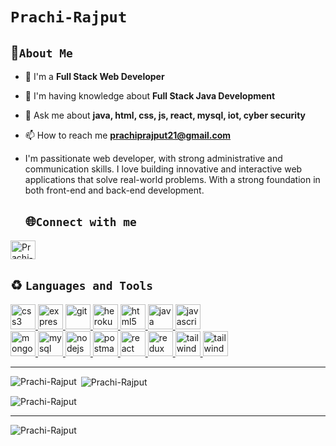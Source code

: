 # `Prachi-Rajput`

## 💫`About Me`
  
- 🔭 I'm a **Full Stack Web Developer**
  
- 🌱 I'm having knowledge about **Full Stack Java Development**

- 💬 Ask me about **java, html, css, js, react, mysql, iot, cyber security**

- 📫 How to reach me **prachiprajput21@gmail.com**

- I'm passitionate web developer, with strong administrative and communication skills. I love building innovative and interactive web applications that solve real-world problems. With a strong foundation in both front-end and back-end development.
  
  
  ## 🌐`Connect with me`
  <p align="left">
<a href="https://www.linkedin.com/in/prachi-rajput-b935b1171/" target="blank"><img align="justify-center" src="https://th.bing.com/th?id=AMMS_edf03e8364b4553818bb79cf092d0468&w=102&h=102&c=7&o=6&oif=webp&pid=SANGAM" alt="Prachi-Rajput" height="30" width="40" /></a>

</p>

## ♻  `Languages and Tools`
<p align="left">   <a href="https://www.w3schools.com/css/" target="_blank" rel="noreferrer"> <img src="https://th.bing.com/th/id/OIP.ROhIEobjjPmlblmTMkTacQHaFj?w=256&h=192&c=7&r=0&o=5&pid=1.7" alt="css3" width="40" height="40"/> </a>  <a href="https://expressjs.com" target="_blank" rel="noreferrer"> <img src="https://th.bing.com/th/id/OIP.i2fRBk3GsYLeUk_Rh7AzHwHaDP?w=288&h=153&c=7&r=0&o=5&pid=1.7" alt="express" width="40" height="40"/> </a> <a href="https://git-scm.com/" target="_blank" rel="noreferrer"> <img src="https://www.vectorlogo.zone/logos/git-scm/git-scm-icon.svg" alt="git" width="40" height="40"/> </a>  <a href="https://heroku.com" target="_blank" rel="noreferrer"> <img src="https://www.vectorlogo.zone/logos/heroku/heroku-icon.svg" alt="heroku" width="40" height="40"/> </a>  <a href="https://www.w3.org/html/" target="_blank" rel="noreferrer"> <img src="https://th.bing.com/th/id/OIP.o-wNqCyhGc3XpFMfCCFpigAAAA?w=266&h=180&c=7&r=0&o=5&pid=1.7" alt="html5" width="40" height="40"/> </a>  <a href="https://www.java.com" target="_blank" rel="noreferrer"> <img src="https://th.bing.com/th/id/OIP.wmVr1W0nuF_M_OswcpjyjgHaEc?w=276&h=180&c=7&r=0&o=5&pid=1.7" alt="java" width="40" height="40"/> </a>  <a href="https://developer.mozilla.org/en-US/docs/Web/JavaScript" target="_blank" rel="noreferrer"> <img src="https://th.bing.com/th?q=JavaScript+Icon&w=120&h=120&c=1&rs=1&qlt=90&cb=1&pid=InlineBlock&mkt=en-IN&cc=IN&setlang=en&adlt=moderate&t=1&mw=247" alt="javascript" width="40" height="40"/> </a> <br/> <a href="https://www.mongodb.com/" target="_blank" rel="noreferrer"> <img src="https://th.bing.com/th/id/OIP.NQULz3JfegRxS0GUrshAxQHaHk?w=196&h=200&c=7&r=0&o=5&pid=1.7" alt="mongodb" width="40" height="40"/> </a>  <a href="https://www.mysql.com/" target="_blank" rel="noreferrer"> <img src="https://th.bing.com/th/id/OIP.a0fX_sFdPhpd4IasHICPbQHaEX?w=281&h=180&c=7&r=0&o=5&pid=1.7" alt="mysql" width="40" height="40"/> </a>  <a href="https://nodejs.org" target="_blank" rel="noreferrer"> <img src="https://th.bing.com/th/id/OIP.5gf2JQQmWla-GU-WXTrGcgHaE8?w=262&h=180&c=7&r=0&o=5&pid=1.7" alt="nodejs" width="40" height="40"/> </a> <a href="https://postman.com" target="_blank" rel="noreferrer"> <img src="https://www.vectorlogo.zone/logos/getpostman/getpostman-icon.svg" alt="postman" width="40" height="40"/> </a>  <a href="https://reactjs.org/" target="_blank" rel="noreferrer"> <img src="https://th.bing.com/th/id/OIP.MF5V_dkybUTcfzwHFh0VSwHaEO?w=301&h=180&c=7&r=0&o=5&pid=1.7" alt="react" width="40" height="40"/> </a>  <a href="https://redux.js.org" target="_blank" rel="noreferrer"> <img src="https://th.bing.com/th/id/OIP.ZDYi2dxaoGTETbqGzCCHPwHaDD?w=328&h=144&c=7&r=0&o=5&pid=1.7" alt="redux" width="40" height="40"/> </a>  <a href="https://tailwindcss.com/" target="_blank" rel="noreferrer"> <img src="https://www.vectorlogo.zone/logos/tailwindcss/tailwindcss-icon.svg" alt="tailwind" width="40" height="40"/> </a>
   <a href="http://www.cybersecurity.com.tr/" target="_blank" rel="noreferrer"> <img src="https://encrypted-tbn0.gstatic.com/images?q=tbn:ANd9GcTZ8oSxAHS14v6fBzYgYC_2imqTsnmhWHcb90wSQXK2z29MQCVshx0AnnL-AH4gisOZAmI&usqp=CAU" alt="tailwind" width="40" height="40"/> </a>
</p>

---

<p><img align="left" src="https://github-readme-stats.vercel.app/api/top-langs?username=Prachi-Rajput&show_icons=true&locale=en&layout=compact" alt="Prachi-Rajput" /></p>


<p>&nbsp;<img align="center" src="https://github-readme-stats.vercel.app/api?username=Prachi-Rajput&show_icons=true&locale=en" alt="Prachi-Rajput" /></p>

<p><img align="center" src="https://github-readme-streak-stats.herokuapp.com/?user=Prachi-Rajput&" alt="Prachi-Rajput" /></p>

---
<p align="left"> <img src="https://komarev.com/ghpvc/?username=Prachi-Rajput&label=Profile%20views&color=0e75b6&style=flat" alt="Prachi-Rajput" /> </p>
